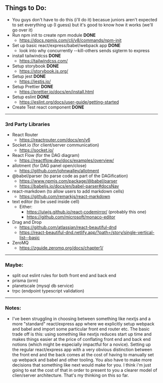 ## Things to Do:

- You guys don't have to do this (i'll do it) becasue juniors aren't expected to set everything up (I guess) but it's good to know how it works (we'll go over it)
- Run npm init to create npm module **DONE**
  - https://docs.npmjs.com/cli/v8/commands/npm-init
- Set up basic react/express/babel/webpack app **DONE**
  - look into why concurrently --kill-others sends sigterm to express
- install tailwindcss **DONE**
  - https://tailwindcss.com/
- Setup storybook **DONE**
  - https://storybook.js.org/
- Setup jest **DONE**
  - https://jestjs.io/
- Setup Prettier **DONE**
  - https://prettier.io/docs/en/install.html
- Setup eslint **DONE**
  - https://eslint.org/docs/user-guide/getting-started
- Create Test react component **DONE**

---

### 3rd Party Libraries

- React Router
  - https://reactrouter.com/docs/en/v6
- Socket.io (for client/server communication)
  - https://socket.io/
- React Flow (for the DAG diagram)
  - https://reactflow.dev/docs/examples/overview/
- allotment (for DAG panel open/close)
  - https://github.com/johnwalley/allotment
- @babel/parser (to parse code as part of the DAGification)
  - https://www.npmjs.com/package/@babel/parser
  - https://babeljs.io/docs/en/babel-parser#docsNav
- react-markdown (to allow users to add markdown cells)
  - https://github.com/remarkjs/react-markdown
- text editor (to be used inside cell)
  - Either:
    - https://uiwjs.github.io/react-codemirror/ (probably this one)
    - https://github.com/microsoft/monaco-editor
- Drag and Drop
  - https://github.com/atlassian/react-beautiful-dnd
  - https://react-beautiful-dnd.netlify.app/?path=/story/single-vertical-list--basic
- ZeroMQ
  - https://zguide.zeromq.org/docs/chapter1/

---

### Maybe:

- split out eslint rules for both front end and back end
- prisma (orm)
- planetscale (mysql db service)
- trpc (endpoint typescript validation)

---

### Notes:

- I've been struggling in choosing between something like nextjs and a more "standard" react/express app where we explicitly setup webpack and babel and import some particular front end router etc. The basic trade off is this: using something like nextjs reduces start up time and makes things easier at the price of conflating front end and back end notions (which might be especially impactful for a novice). Setting up the regular react/express app with a very obvious distinction between the front end and the back comes at the cost of having to manually set up webpack and babel and other tooling. You also have to make more decisions that something like next would make for you. I think i'm just going to eat the cost of that in order to present to you a clearer model of clien/server architecture. That's my thinking on this so far.

